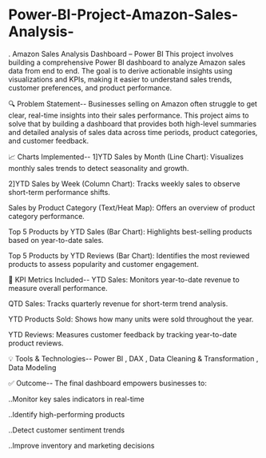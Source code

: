 # Power-BI-Project-Amazon-Sales-Analysis-

. Amazon Sales Analysis Dashboard – Power BI
This project involves building a comprehensive Power BI dashboard to analyze Amazon sales data from end to end. The goal is to derive actionable insights using visualizations and KPIs, making it easier to understand sales trends, customer preferences, and product performance.

🔍 Problem Statement--
Businesses selling on Amazon often struggle to get clear, real-time insights into their sales performance. This project aims to solve that by building a dashboard that provides both high-level summaries and detailed analysis of sales data across time periods, product categories, and customer feedback.

📈 Charts Implemented--
1]YTD Sales by Month (Line Chart): Visualizes monthly sales trends to detect seasonality and growth.

2]YTD Sales by Week (Column Chart): Tracks weekly sales to observe short-term performance shifts.

Sales by Product Category (Text/Heat Map): Offers an overview of product category performance.

Top 5 Products by YTD Sales (Bar Chart): Highlights best-selling products based on year-to-date sales.

Top 5 Products by YTD Reviews (Bar Chart): Identifies the most reviewed products to assess popularity and customer engagement.

📌 KPI Metrics Included--
YTD Sales: Monitors year-to-date revenue to measure overall performance.

QTD Sales: Tracks quarterly revenue for short-term trend analysis.

YTD Products Sold: Shows how many units were sold throughout the year.

YTD Reviews: Measures customer feedback by tracking year-to-date product reviews.

💡 Tools & Technologies--
Power BI , DAX , Data Cleaning & Transformation , Data Modeling

✅ Outcome--
The final dashboard empowers businesses to:

..Monitor key sales indicators in real-time

..Identify high-performing products

..Detect customer sentiment trends

..Improve inventory and marketing decisions
